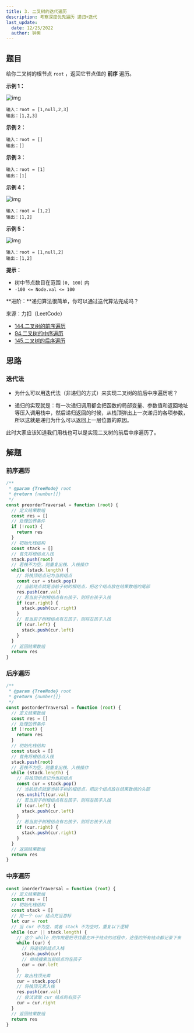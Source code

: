 ```yaml
---
title: 3. 二叉树的迭代遍历
description: 考察深度优先遍历 递归+迭代
last_update:
  date: 12/25/2022
  author: 钟男
---
```


## 题目

给你二叉树的根节点 `root` ，返回它节点值的 **前序** 遍历。

**示例 1：**

![img](https://assets.leetcode.com/uploads/2020/09/15/inorder_1.jpg)

```
输入：root = [1,null,2,3]
输出：[1,2,3]
```

**示例 2：**

```
输入：root = []
输出：[]
```

**示例 3：**

```
输入：root = [1]
输出：[1]
```

**示例 4：**

![img](https://assets.leetcode.com/uploads/2020/09/15/inorder_5.jpg)

```
输入：root = [1,2]
输出：[1,2]
```

**示例 5：**

![img](https://assets.leetcode.com/uploads/2020/09/15/inorder_4.jpg)

```
输入：root = [1,null,2]
输出：[1,2]
```

**提示：**

- 树中节点数目在范围 `[0, 100]` 内
- `-100 <= Node.val <= 100`

**进阶：**递归算法很简单，你可以通过迭代算法完成吗？

来源：力扣（LeetCode）

- [144.二叉树的前序遍历](https://leetcode.cn/problems/binary-tree-preorder-traversal/)
- [94.二叉树的中序遍历](https://leetcode.cn/problems/binary-tree-inorder-traversal/)
- [145.二叉树的后序遍历](https://leetcode.cn/problems/binary-tree-postorder-traversal/)

## 思路

### 迭代法

- 为什么可以用迭代法（非递归的方式）来实现二叉树的前后中序遍历呢？

- 递归的实现就是：每一次递归调用都会把函数的局部变量、参数值和返回地址等压入调用栈中，然后递归返回的时候，从栈顶弹出上一次递归的各项参数，所以这就是递归为什么可以返回上一层位置的原因。

此时大家应该知道我们用栈也可以是实现二叉树的前后中序遍历了。

## 解题

### 前序遍历

```js
/**
 * @param {TreeNode} root
 * @return {number[]}
 */
const preorderTraversal = function (root) {
  // 定义结果数组
  const res = []
  // 处理边界条件
  if (!root) {
    return res
  }
  // 初始化栈结构
  const stack = []
  // 首先将根结点入栈
  stack.push(root)
  // 若栈不为空，则重复出栈、入栈操作
  while (stack.length) {
    // 将栈顶结点记为当前结点
    const cur = stack.pop()
    // 当前结点就是当前子树的根结点，把这个结点放在结果数组的尾部
    res.push(cur.val)
    // 若当前子树根结点有右孩子，则将右孩子入栈
    if (cur.right) {
      stack.push(cur.right)
    }
    // 若当前子树根结点有左孩子，则将左孩子入栈
    if (cur.left) {
      stack.push(cur.left)
    }
  }
  // 返回结果数组
  return res
}
```

### 后序遍历

```js
/**
 * @param {TreeNode} root
 * @return {number[]}
 */
const postorderTraversal = function (root) {
  // 定义结果数组
  const res = []
  // 处理边界条件
  if (!root) {
    return res
  }
  // 初始化栈结构
  const stack = []
  // 首先将根结点入栈
  stack.push(root)
  // 若栈不为空，则重复出栈、入栈操作
  while (stack.length) {
    // 将栈顶结点记为当前结点
    const cur = stack.pop()
    // 当前结点就是当前子树的根结点，把这个结点放在结果数组的头部
    res.unshift(cur.val)
    // 若当前子树根结点有左孩子，则将左孩子入栈
    if (cur.left) {
      stack.push(cur.left)
    }
    // 若当前子树根结点有右孩子，则将右孩子入栈
    if (cur.right) {
      stack.push(cur.right)
    }
  }
  // 返回结果数组
  return res
}
```

### 中序遍历

```js
const inorderTraversal = function (root) {
  // 定义结果数组
  const res = []
  // 初始化栈结构
  const stack = []
  // 用一个 cur 结点充当游标
  let cur = root
  // 当 cur 不为空、或者 stack 不为空时，重复以下逻辑
  while (cur || stack.length) {
    // 这个 while 的作用是把寻找最左叶子结点的过程中，途径的所有结点都记录下来
    while (cur) {
      // 将途径的结点入栈
      stack.push(cur)
      // 继续搜索当前结点的左孩子
      cur = cur.left
    }
    // 取出栈顶元素
    cur = stack.pop()
    // 将栈顶元素入栈
    res.push(cur.val)
    // 尝试读取 cur 结点的右孩子
    cur = cur.right
  }
  // 返回结果数组
  return res
}
```
